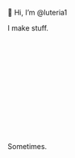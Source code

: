 👋 Hi, I’m @luteria1

I make stuff.
<br /><br /><br /><br /><br /><br /><br /><br /><br /><br /><br /><br /><br />


Sometimes.

<!---
luteria1/luteria1 is a ✨ special ✨ repository because its `README.md` (this file) appears on your GitHub profile.
You can click the Preview link to take a look at your changes.
--->
